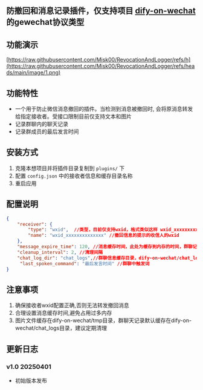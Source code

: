 ## 防撤回和消息记录插件，仅支持项目 [dify-on-wechat](https://github.com/hanfangyuan4396/dify-on-wechat) 的gewechat协议类型

## 功能演示
[https://raw.githubusercontent.com/Misk00/RevocationAndLogger/refs/h](https://raw.githubusercontent.com/Misk00/RevocationAndLogger/refs/heads/main/image/1.png)





## 功能特性
- 一个用于防止微信消息撤回的插件。当检测到消息被撤回时, 会将原消息转发给指定接收者。受接口限制目前仅支持文本和图片
- 记录群聊内的聊天记录
- 记录群成员的最后发言时间

## 安装方式


1. 克隆本想项目并将插件目录复制到 `plugins/` 下
3. 配置 `config.json` 中的接收者信息和缓存目录名称
3. 重启应用


## 配置说明

```json
{
    "receiver": {
        "type": "wxid",  //类型，目前仅支持wxid，格式类似这样 wxid_xxxxxxxxxxxxxx
        "name": "wxid_xxxxxxxxxxxxxx" //撤回信息的提示的收信人的wxid
    },
    "message_expire_time": 120, //消息缓存时间，此处为缓存到内存的时间，群聊记录保存在txt文件里长久缓存
    "cleanup_interval": 2, //清理间隔
    "chat_log_dir": "chat_logs",//群聊信息缓存目录，dify-on-wechat/chat_logs
     "last_spoken_command": "最后发言时间" //群聊中触发词
} 
```

## 注意事项

1. 确保接收者wxid配置正确,否则无法转发撤回消息
2. 合理设置消息缓存时间,避免占用过多内存
3. 图片文件缓存在dify-on-wechat/tmp目录，群聊天记录默认缓存在dify-on-wechat/chat_logs目录，建议定期清理

## 更新日志

### v1.0 20250401
- 初始版本发布
